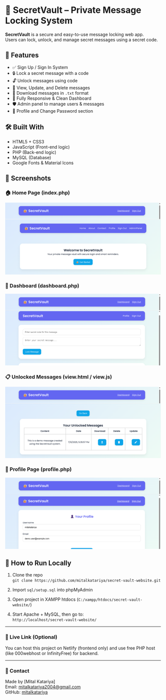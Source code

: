# 🔐 SecretVault – Private Message Locking System

**SecretVault** is a secure and easy-to-use message locking web app.  
Users can lock, unlock, and manage secret messages using a secret code.

## 📜 Features

- ✅ Sign Up / Sign In System  
- 🔒 Lock a secret message with a code  
- 🔓 Unlock messages using code  
- 📝 View, Update, and Delete messages  
- 💾 Download messages in `.txt` format  
- 📱 Fully Responsive & Clean Dashboard  
- 🛡️ Admin panel to manage users & messages  
- 👤 Profile and Change Password section  

## 🛠️ Built With

- HTML5 + CSS3  
- JavaScript (Front-end logic)  
- PHP (Back-end logic)  
- MySQL (Database)  
- Google Fonts & Material Icons  



## 📸 Screenshots

### 🏠 Home Page (index.php)
![Home Page](images/index.png)

### 🔐 Dashboard (dashboard.php)
![Dashboard](images/dashboard.png)

### 📋 Unlocked Messages (view.html / view.js)
![Unlocked Messages](images/unlocked-messages.png)

### 👤 Profile Page (profile.php)
![Profile Page](images/profile.png)



## 🚀 How to Run Locally

1. Clone the repo  
   `git clone https://github.com/mitalkatariya/secret-vault-website.git`

2. Import `sql/setup.sql` into phpMyAdmin

3. Open project in XAMPP htdocs (`C:/xampp/htdocs/secret-vault-website/`)

4. Start Apache + MySQL, then go to:  
   `http://localhost/secret-vault-website/`

---

### 🔗 Live Link (Optional)

You can host this project on Netlify (frontend only) and use free PHP host (like 000webhost or InfinityFree) for backend.

---

### 📧 Contact

Made by [Mital Katariya]  
Email: mitalkatariya2004@gmail.com  
GitHub: [mitalkatariya](https://github.com/mitalkatariya)